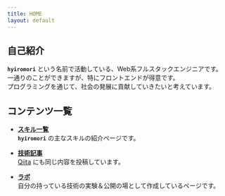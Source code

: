 ```yaml
---
title: HOME
layout: default
---
```


## 自己紹介

**`hyiromori`** という名前で活動している、Web系フルスタックエンジニアです。  
一通りのことができますが、特にフロントエンドが得意です。  
プログラミングを通じて、社会の発展に貢献していきたいと考えています。  

## コンテンツ一覧

- **[スキル一覧](./skill)**  
  **`hyiromori`** の主なスキルの紹介ページです。

- **[技術記事](./article)**  
  [Qiita](https://qiita.com/hyiromori) にも同じ内容を投稿しています。  

- **[ラボ](./labo)**  
  自分の持っている技術の実験＆公開の場として作成しているページです。  

